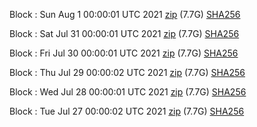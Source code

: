 Block [](https://insight.dash.org/insight/block/): Sun Aug  1 00:00:01 UTC 2021 [zip](https://dash-bootstrap.ams3.digitaloceanspaces.com/mainnet/2021-08-01/bootstrap.dat.zip) (7.7G) [SHA256](https://dash-bootstrap.ams3.digitaloceanspaces.com/mainnet/2021-08-01/sha256.txt)

Block [](https://insight.dash.org/insight/block/): Sat Jul 31 00:00:01 UTC 2021 [zip](https://dash-bootstrap.ams3.digitaloceanspaces.com/mainnet/2021-07-31/bootstrap.dat.zip) (7.7G) [SHA256](https://dash-bootstrap.ams3.digitaloceanspaces.com/mainnet/2021-07-31/sha256.txt)

Block [](https://insight.dash.org/insight/block/): Fri Jul 30 00:00:01 UTC 2021 [zip](https://dash-bootstrap.ams3.digitaloceanspaces.com/mainnet/2021-07-30/bootstrap.dat.zip) (7.7G) [SHA256](https://dash-bootstrap.ams3.digitaloceanspaces.com/mainnet/2021-07-30/sha256.txt)

Block [](https://insight.dash.org/insight/block/): Thu Jul 29 00:00:02 UTC 2021 [zip](https://dash-bootstrap.ams3.digitaloceanspaces.com/mainnet/2021-07-29/bootstrap.dat.zip) (7.7G) [SHA256](https://dash-bootstrap.ams3.digitaloceanspaces.com/mainnet/2021-07-29/sha256.txt)

Block [](https://insight.dash.org/insight/block/): Wed Jul 28 00:00:01 UTC 2021 [zip](https://dash-bootstrap.ams3.digitaloceanspaces.com/mainnet/2021-07-28/bootstrap.dat.zip) (7.7G) [SHA256](https://dash-bootstrap.ams3.digitaloceanspaces.com/mainnet/2021-07-28/sha256.txt)

Block [](https://insight.dash.org/insight/block/): Tue Jul 27 00:00:02 UTC 2021 [zip](https://dash-bootstrap.ams3.digitaloceanspaces.com/mainnet/2021-07-27/bootstrap.dat.zip) (7.7G) [SHA256](https://dash-bootstrap.ams3.digitaloceanspaces.com/mainnet/2021-07-27/sha256.txt)
